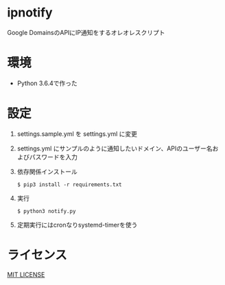 # ipnotify
Google DomainsのAPIにIP通知をするオレオレスクリプト

# 環境
* Python 3.6.4で作った

# 設定
1. settings.sample.yml を settings.yml に変更
2. settings.yml にサンプルのように通知したいドメイン、APIのユーザー名およびパスワードを入力
3. 依存関係インストール

    ```
    $ pip3 install -r requirements.txt
    ```
4. 実行

    ```
    $ python3 notify.py
    ```

5. 定期実行にはcronなりsystemd-timerを使う

# ライセンス
[MIT LICENSE](./LICENSE)
